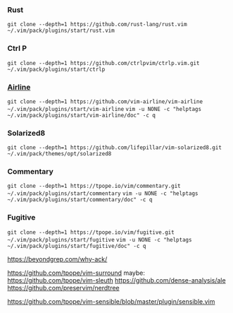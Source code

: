 ### Rust
```git clone --depth=1 https://github.com/rust-lang/rust.vim ~/.vim/pack/plugins/start/rust.vim```

### Ctrl P
```git clone --depth=1 https://github.com/ctrlpvim/ctrlp.vim.git ~/.vim/pack/plugins/start/ctrlp```

### [Airline](https://github.com/vim-airline/vim-airline)
```git clone --depth=1 https://github.com/vim-airline/vim-airline ~/.vim/pack/plugins/start/vim-airline```
```vim -u NONE -c "helptags ~/.vim/pack/plugins/start/vim-airline/doc" -c q```

### Solarized8
```git clone --depth=1 https://github.com/lifepillar/vim-solarized8.git ~/.vim/pack/themes/opt/solarized8```

### Commentary
```git clone --depth=1 https://tpope.io/vim/commentary.git ~/.vim/pack/plugins/start/commentary```
```vim -u NONE -c "helptags ~/.vim/pack/plugins/start/commentary/doc" -c q```

### Fugitive
```git clone --depth=1 https://tpope.io/vim/fugitive.git ~/.vim/pack/plugins/start/fugitive```
```vim -u NONE -c "helptags ~/.vim/pack/plugins/start/fugitive/doc" -c q```

https://beyondgrep.com/why-ack/

https://github.com/tpope/vim-surround
maybe:
https://github.com/tpope/vim-sleuth
https://github.com/dense-analysis/ale
https://github.com/preservim/nerdtree

https://github.com/tpope/vim-sensible/blob/master/plugin/sensible.vim
